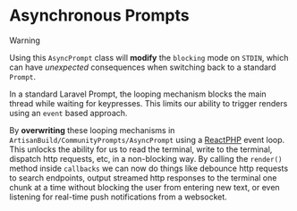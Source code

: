 # Asynchronous Prompts

> [!WARNING]  
> Using this `AsyncPrompt` class will **modify** the `blocking` mode on `STDIN`, which can have _unexpected_ consequences when switching back to a standard `Prompt`.

In a standard Laravel Prompt, the looping mechanism blocks the main thread while waiting for keypresses. This limits our ability to trigger renders using an `event` based approach.

By **overwriting** these looping mechanisms in `ArtisanBuild/CommunityPrompts/AsyncPrompt` using a [ReactPHP](https://reactphp.org/) event loop. This unlocks the ability for us to read the terminal, write to the terminal, dispatch http requests, etc, in a non-blocking way. By calling the `render()` method inside `callbacks` we can now do things like debounce http requests to search endpoints, output streamed http responses to the terminal one chunk at a time without blocking the user from entering new text, or even listening for real-time push notifications from a websocket.
